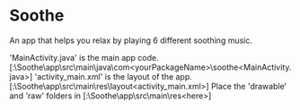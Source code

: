 # Soothe
An app that helps you relax by playing 6 different soothing music.

'MainActivity.java' is the main app code. [<yourDrive>:\Soothe\app\src\main\java\com\<yourPackageName>\soothe\<MainActivity.java>]
'activity_main.xml' is the layout of the app. [<yourDrive>:\Soothe\app\src\main\res\layout\<activity_main.xml>]
  Place the 'drawable' and 'raw' folders in [<yourDrive>:\Soothe\app\src\main\res\<here>]
